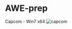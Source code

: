 # AWE-prep

Capcom - Win7 x64
![capcom](https://cloud.githubusercontent.com/assets/18420902/23292660/e23b4b6a-fa26-11e6-9ed6-1aba6a3ae1c0.jpg)
